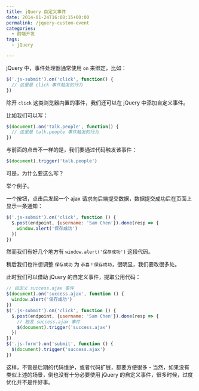 ```yaml
---
title: jQuery 自定义事件
date: 2014-01-24T16:08:15+00:00
permalink: /jquery-custom-event
categories:
  - 前端开发
tags:
  - jQuery

---
```


jQuery 中，事件处理器通常使用 `on` 来绑定，比如：

```js
$('.js-submit').on('click', function() {
  // 这里是 click 事件触发的行为
})
```

除开 `click` 这类浏览器内置的事件，我们还可以在 jQuery 中添加自定义事件。

比如我们可以写：

```js
$(document).on('talk.people', function() {
  // 这里是 talk.people 事件触发的行为
})
```

与前面的点击不一样的是，我们要通过代码触发该事件：

```js
$(document).trigger('talk.people')
```

可是，为什么要这么写？

举个例子。

一个按钮，点击后发起一个 ajax 请求向后端提交数据，数据提交成功后在页面上显示一条通知：

```js
$('.js-submit').on('click', function () {
  $.post(endpoint, {username: 'Sam Chen'}).done(resp => {
    window.alert('保存成功')
  })
})
```
然而我们有好几个地方有 `window.alert('保存成功')` 这段代码。

稍后我们也许想调整 `保存成功` 为 `恭喜！保存成功`，很明显，我们要改很多处。

此时我们可以借助 jQuery 的自定义事件，提取公用代码：

```js
// 自定义 success.ajax 事件
$(document).on('success.ajax', function () {
  window.alert('保存成功')
})
$('.js-submit').on('click', function () {
  $.post(endpoint, {username: 'Sam Chen'}).done(resp => {
    // 触发 success.ajax 事件
    $(document).trigger('success.ajax')
  })
})
$('.js-form').on('submit', function () {
  $(document).trigger('success.ajax')
})
```
这样，不管是后期的代码维护，或者代码扩展，都要方便很多 - 当然，如果没有类似上述的场景，倒也没有十分必要使用 jQuery 的自定义事件，很多时候，过度优化并不是件好事。
